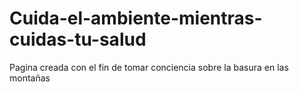 # Cuida-el-ambiente-mientras-cuidas-tu-salud
Pagina creada con el fin de tomar conciencia sobre la basura en las montañas
